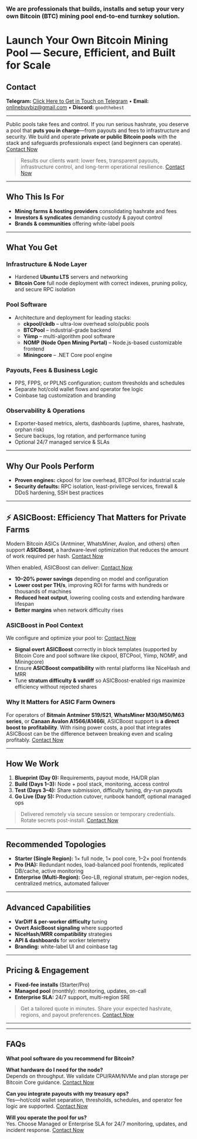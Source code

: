 <!-- Version: v3 | Changes: Removed Stratum references; moved contact under H1; added Contact Now links after paragraphs -->
### We are professionals that builds, installs and setup your very own Bitcoin (BTC) mining pool end-to-end turnkey solution.
# Launch Your Own Bitcoin Mining Pool — Secure, Efficient, and Built for Scale

## Contact
**Telegram:** [Click Here to Get in Touch on Telegram](https://t.me/goodthebest) • **Email:** [onlinebuybiz@gmail.com](mailto:onlinebuybiz@gmail.com) • **Discord:** `goodthebest`

---


Public pools take fees and control. If you run serious hashrate, you deserve a pool that **puts you in charge**—from payouts and fees to infrastructure and security. We build and operate **private or public Bitcoin pools** with the stack and safeguards professionals expect (and beginners can operate). [Contact Now](#contact)

> Results our clients want: lower fees, transparent payouts, infrastructure control, and long-term operational resilience.
[Contact Now](#contact)

---

## Who This Is For
- **Mining farms & hosting providers** consolidating hashrate and fees  
- **Investors & syndicates** demanding custody & payout control  
- **Brands & communities** offering white-label pools

---

## What You Get
### Infrastructure & Node Layer
- Hardened **Ubuntu LTS** servers and networking  
- **Bitcoin Core** full node deployment with correct indexes, pruning policy, and secure RPC isolation  

### Pool Software
- Architecture and deployment for leading stacks:  
  - **ckpool/ckdb** – ultra-low overhead solo/public pools  
  - **BTCPool** – industrial-grade backend  
  - **Yiimp** – multi-algorithm pool software  
  - **NOMP (Node Open Mining Portal)** – Node.js-based customizable frontend  
  - **Miningcore** – .NET Core pool engine  

### Payouts, Fees & Business Logic
- PPS, FPPS, or PPLNS configuration; custom thresholds and schedules  
- Separate hot/cold wallet flows and operator fee logic  
- Coinbase tag customization and branding  

### Observability & Operations
- Exporter-based metrics, alerts, dashboards (uptime, shares, hashrate, orphan risk)  
- Secure backups, log rotation, and performance tuning  
- Optional 24/7 managed service & SLAs  

---

## Why Our Pools Perform
- **Proven engines:** ckpool for low overhead, BTCPool for industrial scale  
- **Security defaults:** RPC isolation, least-privilege services, firewall & DDoS hardening, SSH best practices  

---

## ⚡ ASICBoost: Efficiency That Matters for Private Farms

Modern Bitcoin ASICs (Antminer, WhatsMiner, Avalon, and others) often support **ASICBoost**, a hardware-level optimization that reduces the amount of work required per hash.   [Contact Now](#contact)

When enabled, ASICBoost can deliver:   [Contact Now](#contact)
- **10–20% power savings** depending on model and configuration  
- **Lower cost per TH/s**, improving ROI for farms with hundreds or thousands of machines  
- **Reduced heat output**, lowering cooling costs and extending hardware lifespan  
- **Better margins** when network difficulty rises  

### ASICBoost in Pool Context
We configure and optimize your pool to:   [Contact Now](#contact)
- **Signal overt ASICBoost** correctly in block templates (supported by Bitcoin Core and pool software like ckpool, BTCPool, Yiimp, NOMP, and Miningcore)  
- Ensure **ASICBoost compatibility** with rental platforms like NiceHash and MRR  
- Tune **stratum difficulty & vardiff** so ASICBoost-enabled rigs maximize efficiency without rejected shares  

### Why It Matters for ASIC Farm Owners
For operators of **Bitmain Antminer S19/S21**, **WhatsMiner M30/M50/M63 series**, or **Canaan Avalon A1566/A1466i**, ASICBoost support is **a direct boost to profitability**. With rising power costs, a pool that integrates ASICBoost can be the difference between breaking even and scaling profitably.   [Contact Now](#contact)

---

## How We Work
1. **Blueprint (Day 0):** Requirements, payout mode, HA/DR plan  
2. **Build (Days 1–3):** Node + pool stack, monitoring, access control  
3. **Test (Days 3–4):** Share submission, difficulty tuning, dry-run payouts  
4. **Go Live (Day 5):** Production cutover, runbook handoff, optional managed ops  

> Delivered remotely via secure session or temporary credentials. Rotate secrets post-install.
[Contact Now](#contact)

---

## Recommended Topologies
- **Starter (Single Region):** 1× full node, 1× pool core, 1–2× pool frontends  
- **Pro (HA):** Redundant nodes, load-balanced pool frontends, replicated DB/cache, active monitoring  
- **Enterprise (Multi-Region):** Geo-LB, regional stratum, per-region nodes, centralized metrics, automated failover  

---

## Advanced Capabilities
- **VarDiff & per-worker difficulty** tuning  
- **Overt AsicBoost signaling** where supported  
- **NiceHash/MRR compatibility** strategies  
- **API & dashboards** for worker telemetry  
- **Branding:** white-label UI and coinbase tag  

---

## Pricing & Engagement
- **Fixed-fee installs** (Starter/Pro)  
- **Managed pool** (monthly): monitoring, updates, on-call  
- **Enterprise SLA:** 24/7 support, multi-region SRE  

> Get a tailored quote in minutes. Share your expected hashrate, regions, and payout preferences.
[Contact Now](#contact)

---

---

## FAQs

**What pool software do you recommend for Bitcoin?**  


**What hardware do I need for the node?**  
Depends on throughput. We validate CPU/RAM/NVMe and plan storage per Bitcoin Core guidance.   [Contact Now](#contact)

**Can you integrate payouts with my treasury ops?**  
Yes—hot/cold wallet separation, thresholds, schedules, and operator fee logic are supported.   [Contact Now](#contact)

**Will you operate the pool for us?**  
Yes. Choose Managed or Enterprise SLA for 24/7 monitoring, updates, and incident response.   [Contact Now](#contact)
